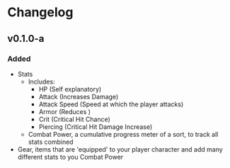 # Changelog

## v0.1.0-a
### Added
- Stats
    - Includes:
        - HP (Self explanatory)
        - Attack (Increases Damage)
        - Attack Speed (Speed at which the player attacks)
        - Armor (Reduces )
        - Crit (Critical Hit Chance)
        - Piercing (Critical Hit Damage Increase)
    - Combat Power, a cumulative progress meter of a sort, to track all stats combined
- Gear, items that are 'equipped' to your player character and add many different stats to you Combat Power